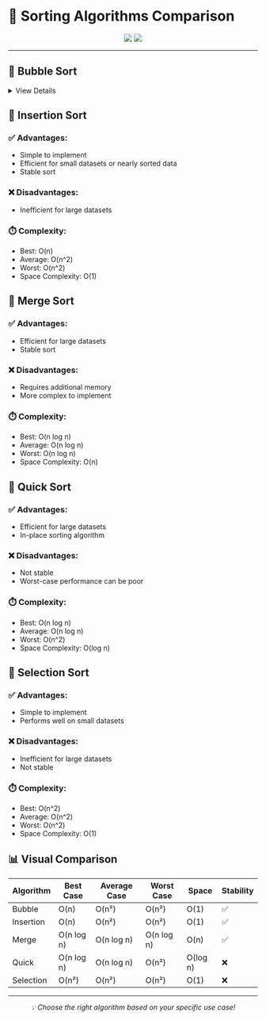 # 🎯 Sorting Algorithms Comparison

<div align="center">
  <img src="https://img.shields.io/badge/Complexity-Analysis-blue"/>
  <img src="https://img.shields.io-badge/Algorithms-Sorting-green"/>
</div>

---

## 🔄 Bubble Sort
<details>
<summary>View Details</summary>

### ✅ Advantages
- 📌 Simple to understand and implement
- 📌 Efficient for small datasets or nearly sorted data

### ❌ Disadvantages
- 📌 Inefficient for large datasets
- 📌 High number of comparisons and swaps

### ⏱️ Time & Space Complexity
| Case    | Time      | Space |
|---------|-----------|--------|
| Best    | O(n)      | O(1)   |
| Average | O(n²)     | O(1)   |
| Worst   | O(n²)     | O(1)   |

</details>

## 🔄 Insertion Sort
### ✅ Advantages:
- Simple to implement
- Efficient for small datasets or nearly sorted data
- Stable sort

### ❌ Disadvantages:
- Inefficient for large datasets

### ⏱️ Complexity:
- Best: O(n)
- Average: O(n^2)
- Worst: O(n^2)
- Space Complexity: O(1)

## 🔄 Merge Sort
### ✅ Advantages:
- Efficient for large datasets
- Stable sort

### ❌ Disadvantages:
- Requires additional memory
- More complex to implement

### ⏱️ Complexity:
- Best: O(n log n)
- Average: O(n log n)
- Worst: O(n log n)
- Space Complexity: O(n)

## 🔄 Quick Sort
### ✅ Advantages:
- Efficient for large datasets
- In-place sorting algorithm

### ❌ Disadvantages:
- Not stable
- Worst-case performance can be poor

### ⏱️ Complexity:
- Best: O(n log n)
- Average: O(n log n)
- Worst: O(n^2)
- Space Complexity: O(log n)

## 🔄 Selection Sort
### ✅ Advantages:
- Simple to implement
- Performs well on small datasets

### ❌ Disadvantages:
- Inefficient for large datasets
- Not stable

### ⏱️ Complexity:
- Best: O(n^2)
- Average: O(n^2)
- Worst: O(n^2)
- Space Complexity: O(1)

## 📊 Visual Comparison

| Algorithm | Best Case | Average Case | Worst Case | Space | Stability |
|-----------|-----------|--------------|------------|-------|-----------|
| Bubble    | O(n)      | O(n²)        | O(n²)      | O(1)  | ✅        |
| Insertion | O(n)      | O(n²)        | O(n²)      | O(1)  | ✅        |
| Merge     | O(n log n)| O(n log n)   | O(n log n) | O(n)  | ✅        |
| Quick     | O(n log n)| O(n log n)   | O(n²)      | O(log n)| ❌     |
| Selection | O(n²)     | O(n²)        | O(n²)      | O(1)  | ❌        |

---
<div align="center">
  <i>💡 Choose the right algorithm based on your specific use case!</i>
</div>